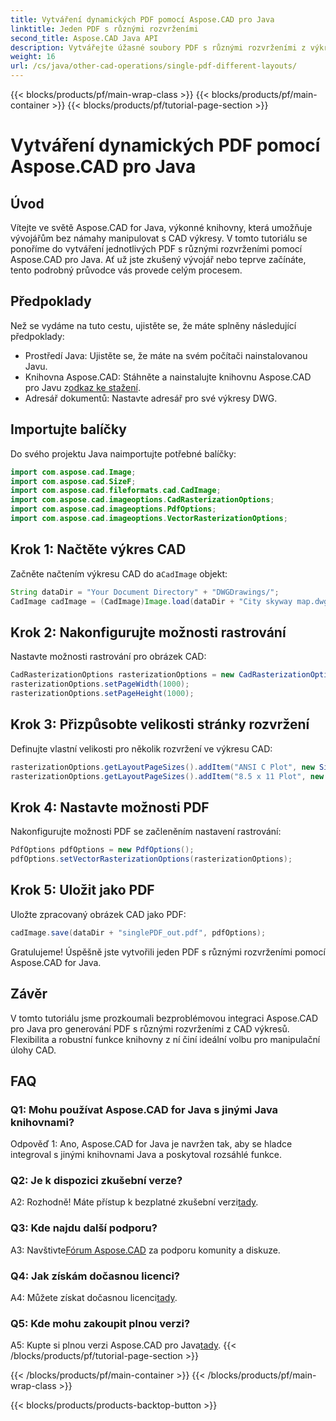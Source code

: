 ```yaml
---
title: Vytváření dynamických PDF pomocí Aspose.CAD pro Java
linktitle: Jeden PDF s různými rozvrženími
second_title: Aspose.CAD Java API
description: Vytvářejte úžasné soubory PDF s různými rozvrženími z výkresů CAD pomocí Aspose.CAD pro Java. Snadná integrace a výkonné funkce pro vývojáře Java.
weight: 16
url: /cs/java/other-cad-operations/single-pdf-different-layouts/
---
```


{{< blocks/products/pf/main-wrap-class >}}
{{< blocks/products/pf/main-container >}}
{{< blocks/products/pf/tutorial-page-section >}}

# Vytváření dynamických PDF pomocí Aspose.CAD pro Java

## Úvod

Vítejte ve světě Aspose.CAD for Java, výkonné knihovny, která umožňuje vývojářům bez námahy manipulovat s CAD výkresy. V tomto tutoriálu se ponoříme do vytváření jednotlivých PDF s různými rozvrženími pomocí Aspose.CAD pro Java. Ať už jste zkušený vývojář nebo teprve začínáte, tento podrobný průvodce vás provede celým procesem.

## Předpoklady

Než se vydáme na tuto cestu, ujistěte se, že máte splněny následující předpoklady:
- Prostředí Java: Ujistěte se, že máte na svém počítači nainstalovanou Javu.
-  Knihovna Aspose.CAD: Stáhněte a nainstalujte knihovnu Aspose.CAD pro Javu z[odkaz ke stažení](https://releases.aspose.com/cad/java/).
- Adresář dokumentů: Nastavte adresář pro své výkresy DWG.

## Importujte balíčky

Do svého projektu Java naimportujte potřebné balíčky:

```java
import com.aspose.cad.Image;
import com.aspose.cad.SizeF;
import com.aspose.cad.fileformats.cad.CadImage;
import com.aspose.cad.imageoptions.CadRasterizationOptions;
import com.aspose.cad.imageoptions.PdfOptions;
import com.aspose.cad.imageoptions.VectorRasterizationOptions;
```

## Krok 1: Načtěte výkres CAD

 Začněte načtením výkresu CAD do a`CadImage` objekt:

```java
String dataDir = "Your Document Directory" + "DWGDrawings/";
CadImage cadImage = (CadImage)Image.load(dataDir + "City skyway map.dwg");
```

## Krok 2: Nakonfigurujte možnosti rastrování

Nastavte možnosti rastrování pro obrázek CAD:

```java
CadRasterizationOptions rasterizationOptions = new CadRasterizationOptions();
rasterizationOptions.setPageWidth(1000);
rasterizationOptions.setPageHeight(1000);
```

## Krok 3: Přizpůsobte velikosti stránky rozvržení

Definujte vlastní velikosti pro několik rozvržení ve výkresu CAD:

```java
rasterizationOptions.getLayoutPageSizes().addItem("ANSI C Plot", new SizeF(500, 1000));
rasterizationOptions.getLayoutPageSizes().addItem("8.5 x 11 Plot", new SizeF(1000, 100));
```

## Krok 4: Nastavte možnosti PDF

Nakonfigurujte možnosti PDF se začleněním nastavení rastrování:

```java
PdfOptions pdfOptions = new PdfOptions();
pdfOptions.setVectorRasterizationOptions(rasterizationOptions);
```

## Krok 5: Uložit jako PDF

Uložte zpracovaný obrázek CAD jako PDF:

```java
cadImage.save(dataDir + "singlePDF_out.pdf", pdfOptions);
```

Gratulujeme! Úspěšně jste vytvořili jeden PDF s různými rozvrženími pomocí Aspose.CAD for Java.

## Závěr

V tomto tutoriálu jsme prozkoumali bezproblémovou integraci Aspose.CAD pro Java pro generování PDF s různými rozvrženími z CAD výkresů. Flexibilita a robustní funkce knihovny z ní činí ideální volbu pro manipulační úlohy CAD.

## FAQ

### Q1: Mohu používat Aspose.CAD for Java s jinými Java knihovnami?

Odpověď 1: Ano, Aspose.CAD for Java je navržen tak, aby se hladce integroval s jinými knihovnami Java a poskytoval rozsáhlé funkce.

### Q2: Je k dispozici zkušební verze?

 A2: Rozhodně! Máte přístup k bezplatné zkušební verzi[tady](https://releases.aspose.com/).

### Q3: Kde najdu další podporu?

 A3: Navštivte[Fórum Aspose.CAD](https://forum.aspose.com/c/cad/19) za podporu komunity a diskuze.

### Q4: Jak získám dočasnou licenci?

 A4: Můžete získat dočasnou licenci[tady](https://purchase.aspose.com/temporary-license/).

### Q5: Kde mohu zakoupit plnou verzi?

A5: Kupte si plnou verzi Aspose.CAD pro Java[tady](https://purchase.aspose.com/buy).
{{< /blocks/products/pf/tutorial-page-section >}}

{{< /blocks/products/pf/main-container >}}
{{< /blocks/products/pf/main-wrap-class >}}

{{< blocks/products/products-backtop-button >}}

